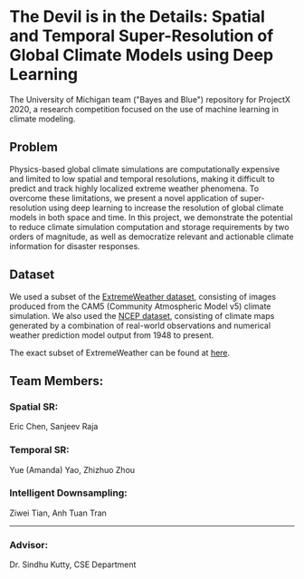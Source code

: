 # The Devil is in the Details: Spatial and Temporal Super-Resolution of Global Climate Models using Deep Learning
The University of Michigan team ("Bayes and Blue") repository for ProjectX 2020, a research competition focused on the use of machine learning in climate modeling. 

## Problem
Physics-based global climate simulations are computationally expensive and limited to low spatial and temporal resolutions, making it difficult to predict and track highly localized extreme weather phenomena. To overcome these limitations, we present a novel application of super-resolution using deep learning to increase the resolution of global climate models in both space and time. In this project, we demonstrate the potential to reduce climate simulation computation and storage requirements by two orders of magnitude, as well as democratize relevant and actionable climate information for disaster responses.

## Dataset
We used a subset of the [ExtremeWeather dataset](https://extremeweatherdataset.github.io/), consisting of images produced from the CAM5 (Community Atmospheric Model v5) climate simulation. We also used the [NCEP dataset](https://psl.noaa.gov/data/gridded/data.ncep.reanalysis.html), consisting of climate maps generated by a combination of real-world observations and numerical weather prediction model output from 1948 to present. 

The exact subset of ExtremeWeather can be found at [here](https://drive.google.com/drive/folders/13J8klWz6rRl6uUCpGzGl8nAl1wrOWH7-?usp=sharing).

## Team Members:
### Spatial SR: 
Eric Chen, Sanjeev Raja

### Temporal SR: 
Yue (Amanda) Yao, Zhizhuo Zhou

### Intelligent Downsampling:
Ziwei Tian, Anh Tuan Tran

<hr>

### Advisor: 
Dr. Sindhu Kutty, CSE Department

